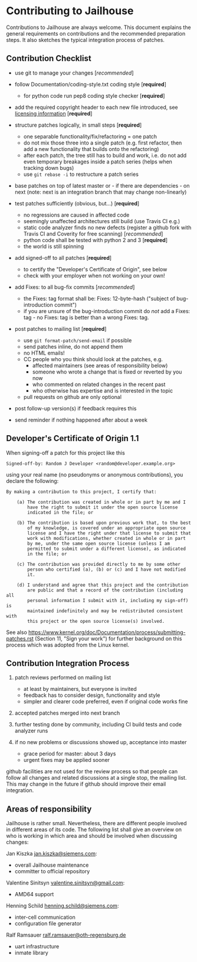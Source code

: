Contributing to Jailhouse
=========================

Contributions to Jailhouse are always welcome. This document explains the
general requirements on contributions and the recommended preparation steps. It
also sketches the typical integration process of patches.


Contribution Checklist
----------------------

- use git to manage your changes [*recommended*]

- follow Documentation/coding-style.txt coding style [**required**]
    - for python code run pep8 coding style checker [**required**]

- add the required copyright header to each new file introduced, see
  [licensing information](LICENSING.md) [**required**]

- structure patches logically, in small steps [**required**]
    - one separable functionality/fix/refactoring = one patch
    - do not mix those three into a single patch (e.g. first refactor, then
      add a new functionality that builds onto the refactoring)
    - after each patch, the tree still has to build and work, i.e. do not add
      even temporary breakages inside a patch series (helps when tracking down
      bugs)
    - use `git rebase -i` to restructure a patch series

- base patches on top of latest master or - if there are dependencies - on next
  (note: next is an integration branch that may change non-linearly)

- test patches sufficiently (obvious, but...) [**required**]
    - no regressions are caused in affected code
    - seemingly unaffected architectures still build (use Travis CI e.g.)
    - static code analyzer finds no new defects (register a github fork with
      Travis CI and Coverity for free scanning) [*recommended*]
    - python code shall be tested with python 2 and 3 [**required**]
    - the world is still spinning

- add signed-off to all patches [**required**]
    - to certify the "Developer's Certificate of Origin", see below
    - check with your employer when not working on your own!

- add Fixes: to all bug-fix commits [*recommended*]
    - the Fixes: tag format shall be:
        Fixes: 12-byte-hash ("subject of bug-introduction commit")
    - if you are unsure of the bug-introduction commit do *not* add a
      Fixes: tag - no Fixes: tag is better than a wrong Fixes: tag.

- post patches to mailing list [**required**]
    - use `git format-patch/send-email` if possible
    - send patches inline, do not append them
    - no HTML emails!
    - CC people who you think should look at the patches, e.g.
      - affected maintainers (see areas of responsibility below)
      - someone who wrote a change that is fixed or reverted by you now
      - who commented on related changes in the recent past
      - who otherwise has expertise and is interested in the topic
    - pull requests on github are only optional

- post follow-up version(s) if feedback requires this

- send reminder if nothing happened after about a week


Developer's Certificate of Origin 1.1
-------------------------------------

When signing-off a patch for this project like this

    Signed-off-by: Random J Developer <random@developer.example.org>

using your real name (no pseudonyms or anonymous contributions), you declare the
following:

    By making a contribution to this project, I certify that:

        (a) The contribution was created in whole or in part by me and I
            have the right to submit it under the open source license
            indicated in the file; or

        (b) The contribution is based upon previous work that, to the best
            of my knowledge, is covered under an appropriate open source
            license and I have the right under that license to submit that
            work with modifications, whether created in whole or in part
            by me, under the same open source license (unless I am
            permitted to submit under a different license), as indicated
            in the file; or

        (c) The contribution was provided directly to me by some other
            person who certified (a), (b) or (c) and I have not modified
            it.

        (d) I understand and agree that this project and the contribution
            are public and that a record of the contribution (including all
            personal information I submit with it, including my sign-off) is
            maintained indefinitely and may be redistributed consistent with
            this project or the open source license(s) involved.

See also https://www.kernel.org/doc/Documentation/process/submitting-patches.rst
(Section 11, "Sign your work") for further background on this process which was
adopted from the Linux kernel.


Contribution Integration Process
--------------------------------

1. patch reviews performed on mailing list
    * at least by maintainers, but everyone is invited
    * feedback has to consider design, functionality and style
    * simpler and clearer code preferred, even if original code works fine

2. accepted patches merged into next branch

3. further testing done by community, including CI build tests and code
   analyzer runs

4. if no new problems or discussions showed up, acceptance into master
    * grace period for master: about 3 days
    * urgent fixes may be applied sooner

github facilities are not used for the review process so that people can follow
all changes and related discussions at a single stop, the mailing list. This
may change in the future if github should improve their email integration.


Areas of responsibility
-----------------------

Jailhouse is rather small. Nevertheless, there are different people involved in
different areas of its code. The following list shall give an overview on who
is working in which area and should be involved when discussing changes:

Jan Kiszka <jan.kiszka@siemens.com>:
 - overall Jailhouse maintenance
 - committer to official repository

Valentine Sinitsyn <valentine.sinitsyn@gmail.com>:
 - AMD64 support

Henning Schild <henning.schild@siemens.com>:
 - inter-cell communication
 - configuration file generator

Ralf Ramsauer <ralf.ramsauer@oth-regensburg.de>
 - uart infrastructure
 - inmate library
